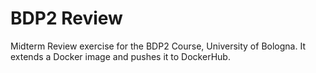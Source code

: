 # BDP2 Review
Midterm Review exercise for the BDP2 Course, University of Bologna. It extends a Docker image and pushes it to DockerHub.
